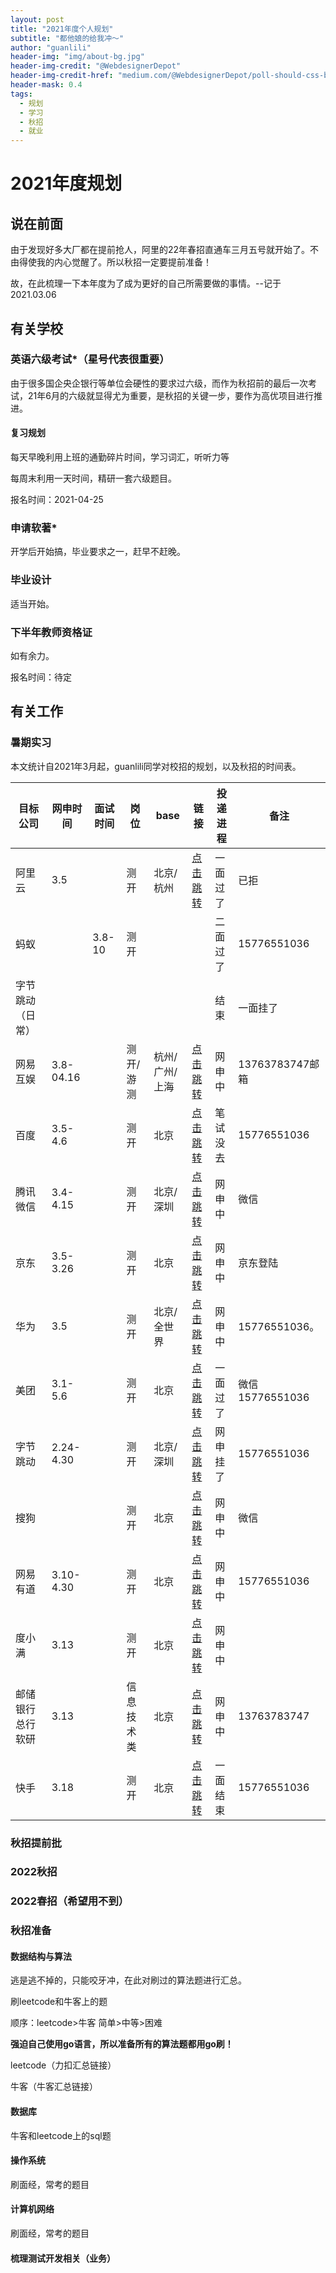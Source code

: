 ```yaml
---
layout: post
title: "2021年度个人规划"
subtitle: "都他娘的给我冲～"
author: "guanlili"
header-img: "img/about-bg.jpg"
header-img-credit: "@WebdesignerDepot"
header-img-credit-href: "medium.com/@WebdesignerDepot/poll-should-css-become-more-like-a-programming-language-c74eb26a4270"
header-mask: 0.4
tags:
  - 规划
  - 学习
  - 秋招
  - 就业
---
```


# 2021年度规划

## 说在前面

由于发现好多大厂都在提前抢人，阿里的22年春招直通车三月五号就开始了。不由得使我的内心觉醒了。所以秋招一定要提前准备！

故，在此梳理一下本年度为了成为更好的自己所需要做的事情。--记于2021.03.06

## 有关学校

### 英语六级考试*（星号代表很重要）

由于很多国企央企银行等单位会硬性的要求过六级，而作为秋招前的最后一次考试，21年6月的六级就显得尤为重要，是秋招的关键一步，要作为高优项目进行推进。

#### 复习规划

每天早晚利用上班的通勤碎片时间，学习词汇，听听力等

每周末利用一天时间，精研一套六级题目。

报名时间：2021-04-25

### 申请软著*

开学后开始搞，毕业要求之一，赶早不赶晚。

### 毕业设计

适当开始。

### 下半年教师资格证

如有余力。

报名时间：待定

## 有关工作

### 暑期实习

本文统计自2021年3月起，guanlili同学对校招的规划，以及秋招的时间表。

| 目标公司         | 网申时间  | 面试时间 | 岗位       | base           | 链接                                                         | 投递进程 | 备注            |
| ---------------- | --------- | -------- | ---------- | -------------- | ------------------------------------------------------------ | -------- | --------------- |
| 阿里云           | 3.5       |          | 测开       | 北京/杭州      | [点击跳转](https://campus.alibaba.com/myJobApply.htm?spm=a1z3e1.11874795.0.0.6c9830e5Awq7AH) | 一面过了 | 已拒            |
| 蚂蚁             |           | 3.8-10   | 测开       |                |                                                              | 二面过了 | 15776551036     |
| 字节跳动（日常） |           |          |            |                |                                                              | 结束     | 一面挂了        |
| 网易互娱         | 3.8-04.16 |          | 测开/游测  | 杭州/广州/上海 | [点击跳转](https://game.campus.163.com/personal)             | 网申中   | 13763783747邮箱 |
| 百度             | 3.5-4.6   |          | 测开       | 北京           | [点击跳转](https://talent.baidu.com/external/baidu/index.html#/individualCenter) | 笔试没去 | 15776551036     |
| 腾讯微信         | 3.4-4.15  |          | 测开       | 北京/深圳      | [点击跳转](https://join.qq.com/center.html)                  | 网申中   | 微信            |
| 京东             | 3.5-3.26  |          | 测开       | 北京           | [点击跳转](http://campus.jd.com/web/apply/myjob)             | 网申中   | 京东登陆        |
| 华为             | 3.5       |          | 测开       | 北京/全世界    | [点击跳转](https://career.huawei.com/reccampportal/portal5/user-index.html) | 网申中   | 15776551036。   |
| 美团             | 3.1-5.6   |          | 测开       | 北京           | [点击跳转](https://campus.meituan.com/apply-record)          | 一面过了 | 微信15776551036 |
| 字节跳动         | 2.24-4.30 |          | 测开       | 北京/深圳      | [点击跳转](https://jobs.bytedance.com/campus/position/application?spread=U6HWRQ1) | 网申挂了 | 15776551036     |
| 搜狗             |           |          | 测开       | 北京           | [点击跳转](https://app.mokahr.com/campus_apply/sogou-inc01/39953#/candidateHome/applications) | 网申中   | 微信            |
| 网易有道         | 3.10-4.30 |          | 测开       | 北京           | [点击跳转](https://campus.163.com/app/personal/apply)        | 网申中   | 15776551036     |
| 度小满           | 3.13      |          | 测开       | 北京           | [点击跳转](https://app.mokahr.com/recommendation-apply/duxiaoman/1484?sharePageId=452560&recommenderId=194975&code=051XVv0w3KJtZV2OWp1w3mUEzU2XVv0X&state=3#/job/173348d4-41bd-4c71-ba64-9bc03858d936/campus_apply/thanks?jobId=173348d4-41bd-4c71-ba64-9bc03858d936&recommenderId=194975&isRecommendation=false&applyInfo%5BaimWorkCity%5D=%E5%8C%97%E4%BA%AC%E5%B8%82&candidateName=%E7%AE%A1%E5%AE%8F%E7%A4%BC&candidateId=191755577) | 网申中   |                 |
| 邮储银行总行软研 | 3.13      |          | 信息技术类 | 北京           | [点击跳转](https://xiaoyuan.zhaopin.com/resume/delivery)     | 网申中   | 13763783747     |
| 快手             | 3.18      |          | 测开       | 北京           | [点击跳转](https://zhaopin.kuaishou.cn/recruit/e/#/official/resume-preview/) | 一面结束 | 15776551036     |

### 秋招提前批

### 2022秋招

### 2022春招（希望用不到）

### 秋招准备

#### 数据结构与算法

逃是逃不掉的，只能咬牙冲，在此对刷过的算法题进行汇总。

刷leetcode和牛客上的题

顺序：leetcode>牛客  简单>中等>困难 

**强迫自己使用go语言，所以准备所有的算法题都用go刷！**

leetcode（力扣汇总链接）

牛客（牛客汇总链接）

#### 数据库

牛客和leetcode上的sql题

#### 操作系统

刷面经，常考的题目

#### 计算机网络

刷面经，常考的题目

#### 梳理测试开发相关（业务）

